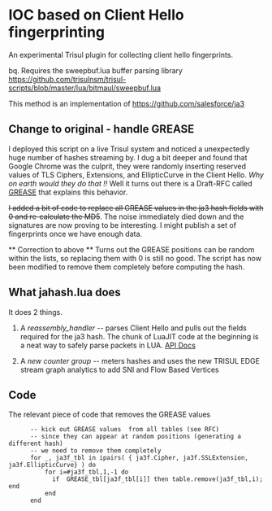 IOC based on Client Hello fingerprinting 
======================

An experimental Trisul plugin for collecting client hello fingerprints.  

bq. Requires the sweepbuf.lua buffer parsing library https://github.com/trisulnsm/trisul-scripts/blob/master/lua/bitmaul/sweepbuf.lua

This method is an implementation of https://github.com/salesforce/ja3  

Change to original  - handle GREASE 
------
I deployed this script on a live Trisul system and noticed a unexpectedly huge number of hashes streaming by.  I dug a bit deeper and found that  Google Chrome was the culprit, they were randomly inserting reserved values of TLS Ciphers, Extensions, and EllipticCurve  in the Client Hello.  *Why on earth would they do that !!*  Well it turns out there is a Draft-RFC called [GREASE](https://tools.ietf.org/html/draft-davidben-tls-grease-01) 
that explains this behavior.

~~I added a bit of code to replace all GREASE values in the ja3 hash fields with 0 and re-calculate the MD5~~. The noise immediately died down and the signatures are now proving to be interesting. I might publish a set of fingerprints once we have enough data.

** Correction to above ** 
Turns out the GREASE positions can be random within the lists, so replacing them with 0 is still no good. The script has now been modified to remove them completely before computing the hash.
 

What jahash.lua does 
--------------

It does 2 things.

1. A *reassembly_handler*  -- parses Client Hello and pulls out the fields required for the ja3 hash.  The chunk of LuaJIT code at the beginning is a neat way to safely parse packets in LUA.   [API Docs](https://www.trisul.org/docs/lua/reassembly.html)

2. A *new counter group* -- meters hashes and uses the new TRISUL EDGE stream graph analytics to add SNI and Flow Based Vertices


Code
----

The  relevant piece of code that removes the GREASE values 

````
      -- kick out GREASE values  from all tables (see RFC) 
      -- since they can appear at random positions (generating a different hash)
      -- we need to remove them completely 
      for _, ja3f_tbl in ipairs( { ja3f.Cipher, ja3f.SSLExtension, ja3f.EllipticCurve} ) do
          for i=#ja3f_tbl,1,-1 do
            if  GREASE_tbl[ja3f_tbl[i]] then table.remove(ja3f_tbl,i);  end
          end
      end

````

